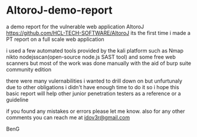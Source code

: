 # AltoroJ-demo-report
a demo report for the vulnerable web application AltoroJ
https://github.com/HCL-TECH-SOFTWARE/AltoroJ
its the first time i made a PT report on a full scale web application

i used a few automated tools provided by the kali platform such as Nmap nikto nodejsscan(open-source node.js SAST tool) and some free web scanners
but most of the work was done manually with the aid of burp suite community edition 

there were many vulernabilities i wanted to drill down on 
but unfurtunaly due to other obligations i didn't have enough time to do it 
so i hope this basic report will help other junior penetration testers as a reference or a guideline

if you found any mistakes or errors please let me know.
also for any other comments you can reach me at idov3r@gmail.com

BenG



